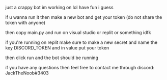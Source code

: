 just a crappy bot im working on lol have fun i guess

if u wanna run it then make a new bot and get your token (do not share the token with anyone)

then copy main.py and run on visual studio or replit or something idfk

if you're running on replit make sure to make a new secret and name the key DISCORD_TOKEN and in value put your token

then click run and the bot should be running

if you have any questions then feel free to contact me through discord: JackTheNoob#3403
